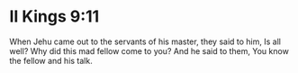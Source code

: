 # II Kings 9:11

When Jehu came out to the servants of his master, they said to him, Is all well? Why did this mad fellow come to you? And he said to them, You know the fellow and his talk.
